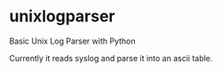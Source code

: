 # unixlogparser
Basic Unix Log Parser with Python


Currently it reads syslog and parse it into an ascii table.
